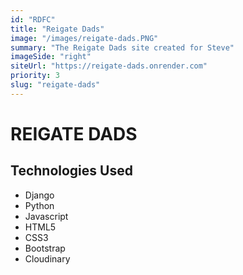 ```yaml
---
id: "RDFC"
title: "Reigate Dads"
image: "/images/reigate-dads.PNG"
summary: "The Reigate Dads site created for Steve"
imageSide: "right"
siteUrl: "https://reigate-dads.onrender.com"
priority: 3
slug: "reigate-dads"
---
```


# REIGATE DADS

## Technologies Used

- Django
- Python
- Javascript
- HTML5
- CSS3
- Bootstrap
- Cloudinary
